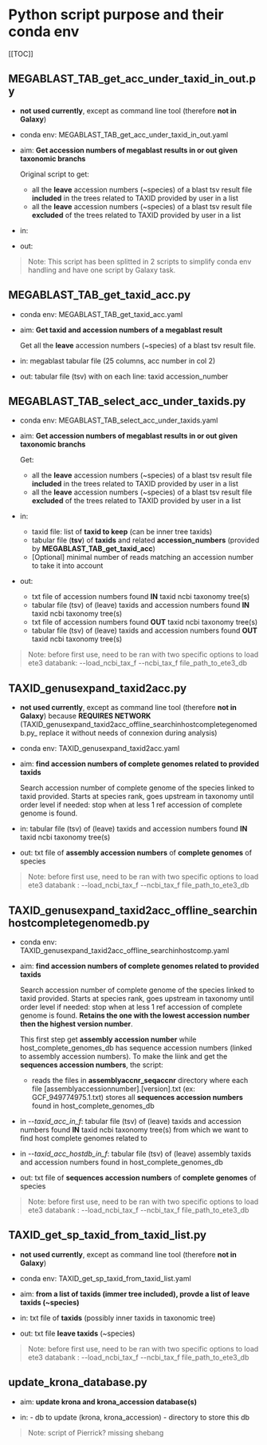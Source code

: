 # Python script purpose and their conda env

[[TOC]]

## MEGABLAST_TAB_get_acc_under_taxid_in_out.py

* __not used currently__, except as command line tool (therefore __not in Galaxy__)
 
* conda env: MEGABLAST_TAB_get_acc_under_taxid_in_out.yaml

* aim: __Get accession numbers of megablast results in or out given taxonomic branchs__

    Original script to get:

    - all the __leave__ accession numbers (~species) of a blast tsv result file
      __included__ in the trees related to TAXID provided by user in a list
    - all the __leave__ accession numbers (~species) of a blast tsv result file
      __excluded__ of the trees related to TAXID provided by user in a list
      
* in:

* out:

> Note: This script has been splitted in 2 scripts to simplify conda env handling
and have one script by Galaxy task.

## MEGABLAST_TAB_get_taxid_acc.py

* conda env: MEGABLAST_TAB_get_taxid_acc.yaml

* aim: __Get taxid and accession numbers of a megablast result__

    Get all the __leave__ accession numbers (~species) of a blast tsv result file.

* in: megablast tabular file (25 columns, acc number in col 2)

* out: tabular file (tsv) with on each line: taxid accession_number

## MEGABLAST_TAB_select_acc_under_taxids.py

* conda env: MEGABLAST_TAB_select_acc_under_taxids.yaml

* aim: __Get accession numbers of megablast results in or out given taxonomic branchs__

    Get:

    - all the __leave__ accession numbers (~species) of a blast tsv result file
      __included__ in the trees related to TAXID provided by user in a list
    - all the __leave__ accession numbers (~species) of a blast tsv result file
      __excluded__ of the trees related to TAXID provided by user in a list
      
* in:
     
    - taxid file: list of __taxid to keep__ (can be inner tree taxids)
    - tabular file (__tsv__) of __taxids__ and related __accession_numbers__ (provided by __MEGABLAST_TAB_get_taxid_acc__)
    - [Optional] minimal number of reads matching an accession number to take it into account
    
* out:

    - txt file of accession numbers found __IN__ taxid ncbi taxonomy tree(s)
    - tabular file (tsv) of (leave) taxids and accession numbers found __IN__ taxid ncbi taxonomy tree(s)
    - txt file of accession numbers found __OUT__ taxid ncbi taxonomy tree(s)
    - tabular file (tsv) of (leave) taxids and accession numbers found __OUT__ taxid ncbi taxonomy tree(s)

> Note: before first use, need to be ran with two specific options to load ete3 databank: --load_ncbi_tax_f --ncbi_tax_f file_path_to_ete3_db

## TAXID_genusexpand_taxid2acc.py

* __not used currently__, except as command line tool (therefore __not in Galaxy__) because __REQUIRES NETWORK__ (TAXID_genusexpand_taxid2acc_offline_searchinhostcompletegenomedb.py_ replace it without needs of connexion during analysis)

* conda env: TAXID_genusexpand_taxid2acc.yaml

* aim: __find accession numbers of complete genomes related to provided taxids__ 

    Search accession number of complete genome of the species linked to taxid provided. Starts at species rank, goes upstream in taxonomy until order level if needed: stop when at less 1 ref accession of complete genome is found.

* in: tabular file (tsv) of (leave) taxids and accession numbers found __IN__ taxid ncbi taxonomy tree(s)

* out: txt file of __assembly accession numbers__ of __complete genomes__ of species 

> Note: before first use, need to be ran with two specific options to load ete3 databank : --load_ncbi_tax_f --ncbi_tax_f file_path_to_ete3_db


## TAXID_genusexpand_taxid2acc_offline_searchinhostcompletegenomedb.py

* conda env: TAXID_genusexpand_taxid2acc_offline_searchinhostcomp.yaml


* aim: __find accession numbers of complete genomes related to provided taxids__ 

    Search accession number of complete genome of the species linked to taxid provided. Starts at species rank, goes upstream in taxonomy until order level if needed: stop when at less 1 ref accession of complete genome is found. __Retains the one with the lowest accession number then the highest version number__.

    This first step get __assembly accession number__ while host_complete_genomes_db has sequence accession numbers (linked to assembly accession numbers). To make the liink and get the __sequences accession numbers__, the script:
    - reads the files in __assemblyaccnr_seqaccnr__ directory where each file [assemblyaccessionnumber].[version].txt (ex: GCF_949774975.1.txt) stores all __sequences accession numbers__ found in host_complete_genomes_db

* in _--taxid_acc_in_f_: tabular file (tsv) of (leave) taxids and accession numbers found __IN__ taxid ncbi taxonomy tree(s) from which we want to find host complete genomes related to

* in _--taxid_acc_hostdb_in_f_:  tabular file (tsv) of (leave) assembly taxids and accession numbers found in host_complete_genomes_db

* out: txt file of __sequences accession numbers__ of __complete genomes__ of species 

> Note: before first use, need to be ran with two specific options to load ete3 databank : --load_ncbi_tax_f --ncbi_tax_f file_path_to_ete3_db


## TAXID_get_sp_taxid_from_taxid_list.py

* __not used currently__, except as command line tool (therefore __not in Galaxy__)

* conda env: TAXID_get_sp_taxid_from_taxid_list.yaml

* aim: __from a list of taxids (immer tree included), provde a list of leave taxids (~species)__

* in: txt file of __taxids__ (possibly inner taxids in taxonomic tree)

* out: txt file __leave taxids__ (~species) 

> Note: before first use, need to be ran with two specific options to load ete3 databank : --load_ncbi_tax_f --ncbi_tax_f file_path_to_ete3_db


## update_krona_database.py

* aim: __update krona and krona_accession database(s)__

* in:
        - db to update (krona, krona_accession)
        - directory to store this db

> Note: script of Pierrick? missing shebang